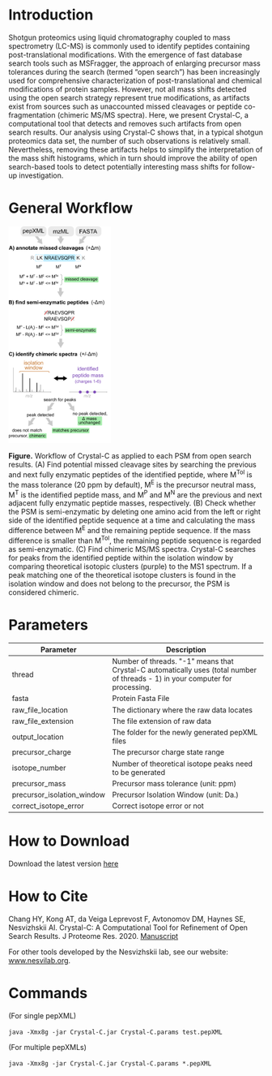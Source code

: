 
# Introduction
  Shotgun proteomics using liquid chromatography coupled to mass spectrometry (LC-MS) is commonly used to identify peptides containing post-translational modifications. With the emergence of fast database search tools such as MSFragger, the approach of enlarging precursor mass tolerances during the search (termed “open search”) has been increasingly used for comprehensive characterization of post-translational and chemical modifications of protein samples. However, not all mass shifts detected using the open search strategy represent true modifications, as artifacts exist from sources such as unaccounted missed cleavages or peptide co-fragmentation (chimeric MS/MS spectra). Here, we present Crystal-C, a computational tool that detects and removes such artifacts from open search results. Our analysis using Crystal-C shows that, in a typical shotgun proteomics data set, the number of such observations is relatively small. Nevertheless, removing these artifacts helps to simplify the interpretation of the mass shift histograms, which in turn should improve the ability of open search-based tools to detect potentially interesting mass shifts for follow-up investigation.



# General Workflow

<img src="https://raw.githubusercontent.com/Nesvilab/Crystal-C/master/CrystalC.png" height="40%" width="40%" title="General Workflow of Crystal-C">

**Figure.** Workflow of Crystal-C as applied to each PSM from open search results. (A) Find potential missed cleavage sites by searching the previous and next fully enzymatic peptides of the identified peptide, where M<sup>Tol</sup> is the mass tolerance (20 ppm by default), M<sup>E</sup> is the precursor neutral mass, M<sup>T</sup> is the identified peptide mass, and M<sup>P</sup> and M<sup>N</sup> are the previous and next adjacent fully enzymatic peptide masses, respectively. (B) Check whether the PSM is semi-enzymatic by deleting one amino acid from the left or right side of the identified peptide sequence at a time and calculating the mass difference between M<sup>E</sup> and the remaining peptide sequence. If the mass difference is smaller than M<sup>Tol</sup>, the remaining peptide sequence is regarded as semi-enzymatic. (C) Find chimeric MS/MS spectra. Crystal-C searches for peaks from the identified peptide within the isolation window by comparing theoretical isotopic clusters (purple) to the MS1 spectrum. If a peak matching one of the theoretical isotope clusters is found in the isolation window and does not belong to the precursor, the PSM is considered chimeric.



# Parameters
| Parameter | Description |
| ------------- | ------------- |
| thread | Number of threads. "-1" means that Crystal-C automatically uses (total number of threads - 1) in your computer for processing.|
| fasta | Protein Fasta File |
| raw_file_location | The dictionary where the raw data locates |
| raw_file_extension | The file extension of raw data |
| output_location | The folder for the newly generated pepXML files |
| precursor_charge | The precursor charge state range |
| isotope_number | Number of theoretical isotope peaks need to be generated |
| precursor_mass | Precursor mass tolerance (unit: ppm) |
| precursor_isolation_window | Precursor Isolation Window (unit: Da.) |
| correct_isotope_error | Correct isotope error or not |



# How to Download
Download the latest version [here](https://github.com/Nesvilab/Crystal-C/releases/latest)



# How to Cite
Chang HY, Kong AT, da Veiga Leprevost F, Avtonomov DM, Haynes SE, Nesvizhskii AI. Crystal-C: A Computational Tool for Refinement of Open Search Results. J Proteome Res. 2020. [Manuscript](https://pubs.acs.org/doi/abs/10.1021/acs.jproteome.0c00119)

For other tools developed by the Nesvizhskii lab, see our website: www.nesvilab.org.



# Commands

(For single pepXML)

`java -Xmx8g -jar Crystal-C.jar Crystal-C.params test.pepXML`

(For multiple pepXMLs)

`java -Xmx8g -jar Crystal-C.jar Crystal-C.params *.pepXML`
